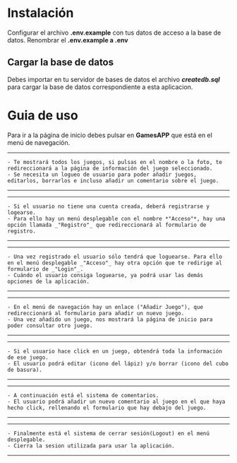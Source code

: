 # Instalación
Configurar el archivo **.env.example** con tus datos de acceso a la base de datos. Renombrar el **.env.example a .env**

## Cargar la base de datos
Debes importar en tu servidor de bases de datos el archivo **_createdb.sql_** para cargar la base de datos correspondiente a esta aplicacion.

# Guia de uso

Para ir a la página de inicio debes pulsar en **GamesAPP** que está en el menú de navegación.
***
    - Te mostrará todos los juegos, si pulsas en el nombre o la foto, te redireccionará a la página de información del juego seleccionado.
    - Se necesita un logueo de usuario para poder añadir juegos, editarlos, borrarlos e incluso añadir un comentario sobre el juego.
***

***
    - Si el usuario no tiene una cuenta creada, deberá registrarse y logearse.
    - Para ello hay un menú desplegable con el nombre *"Acceso"*, hay una opción llamada _"Registro"_ que redireccionará al formulario de registro.
***
***
    - Una vez registrado el usuario sólo tendrá que loguearse. Para ello en el menú desplegable _"Acceso"_ hay otra opción que te redirige al formulario de _"Login"_.
    - Cuándo el usuario consiga loguearse, ya podrá usar las demás opciones de la aplicación.
***
***
    - En el menú de navegación hay un enlace ("Añadir Juego"), que redireccionará al formulario para añadir un nuevo juego. 
    - Una vez añadido un juego, nos mostrará la página de inicio para poder consultar otro juego.
***
***
    - Si el usuario hace click en un juego, obtendrá toda la información de ese juego.
    - El usuario podrá editar (icono del lápiz) y/o borrar (icono del cubo de basura).
***
***
    - A continuación está el sistema de comentarios.
    - El usuario podrá añadir un nuevo comentario al juego en el que haya hecho click, rellenando el formulario que hay debajo del juego.
***
***
    - Finalmente está el sistema de cerrar sesión(Logout) en el menú desplegable.
    - Cierra la sesion utilizada para usar la aplicación.
***
